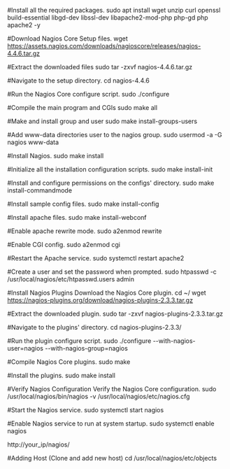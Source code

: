 #Install all the required packages.
sudo apt install wget unzip curl openssl build-essential libgd-dev libssl-dev libapache2-mod-php php-gd php apache2 -y

#Download Nagios Core Setup files. 
wget https://assets.nagios.com/downloads/nagioscore/releases/nagios-4.4.6.tar.gz

#Extract the downloaded files
sudo tar -zxvf nagios-4.4.6.tar.gz

#Navigate to the setup directory.
cd nagios-4.4.6

#Run the Nagios Core configure script.
sudo ./configure

#Compile the main program and CGIs
sudo make all

#Make and install group and user
sudo make install-groups-users

#Add www-data directories user to the nagios group.
sudo usermod -a -G nagios www-data

#Install Nagios.
sudo make install

#Initialize all the installation configuration scripts.
sudo make install-init

#Install and configure permissions on the configs' directory.
 sudo make install-commandmode

#Install sample config files.
sudo make install-config

#Install apache files.
sudo make install-webconf

#Enable apache rewrite mode.
sudo a2enmod rewrite

#Enable CGI config.
sudo a2enmod cgi

#Restart the Apache service.
sudo systemctl restart apache2

#Create a user and set the password when prompted.
sudo htpasswd -c /usr/local/nagios/etc/htpasswd.users admin

#Install Nagios Plugins
Download the Nagios Core plugin. 
cd ~/
wget https://nagios-plugins.org/download/nagios-plugins-2.3.3.tar.gz

#Extract the downloaded plugin.
sudo tar -zxvf nagios-plugins-2.3.3.tar.gz

#Navigate to the plugins' directory.
cd nagios-plugins-2.3.3/

#Run the plugin configure script.
sudo ./configure --with-nagios-user=nagios --with-nagios-group=nagios

#Compile Nagios Core plugins.
sudo make

#Install the plugins.
sudo make install

#Verify Nagios Configuration
Verify the Nagios Core configuration.
sudo /usr/local/nagios/bin/nagios -v /usr/local/nagios/etc/nagios.cfg

#Start the Nagios service.
sudo systemctl start nagios

#Enable Nagios service to run at system startup.
sudo systemctl enable nagios

http://your_ip/nagios/

#Adding Host (Clone and add new host)
cd /usr/local/nagios/etc/objects
